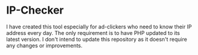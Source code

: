 # IP-Checker

I have created this tool especially for ad-clickers who need to know their IP address every day. The only requirement is to have PHP updated to its latest version. I don't intend to update this repository as it doesn't require any changes or improvements.
